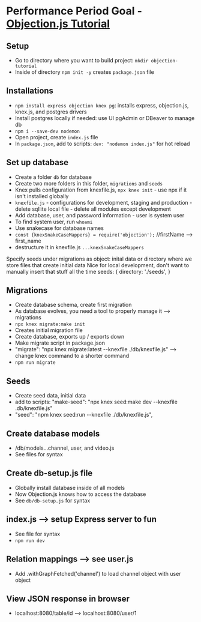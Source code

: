# Performance Period Goal - [Objection.js Tutorial](https://www.youtube.com/watch?v=zbIl2kuP7tE&list=PL9bl9PtF4lstwO_IcGRsoirLCGRIiFTbU&index=8&t=1677s)

## Setup
 - Go to directory where you want to build project: `mkdir objection-tutorial`
 - Inside of directory `npm init -y` creates `package.json` file

## Installations
 - `npm install express objection knex pg`: installs express, objection.js, knex.js, and postgres drivers
 - Install postgres locally if needed: use UI pgAdmin or DBeaver to manage db
 - `npm i --save-dev nodemon`
 - Open project, create `index.js` file 
 - In `package.json`, add to scripts: `dev: "nodemon index.js"` for hot reload

## Set up database
 - Create a folder `db` for database
 - Create two more folders in this folder, `migrations` and `seeds`
 - Knex pulls configuration from knexfile.js, `npx knex init` - use npx if it isn't installed globally
 - `knexfile.js` - configurations for development, staging and production - delete sqllite local file - delete all modules except development
 - Add database, user, and password information - user is system user
 - To find system user, run `whoami`
 - Use snakecase for database names
 - `const {knexSnakeCaseMappers} = require('objection');` //firstName --> first_name
 - destructure it in knexfile.js `...knexSnakeCaseMappers`

Specify seeds under migrations as object: inital data or directory where we store files that create initial data
Nice for local development, don't want to manually insert that stuff all the time
seeds: {
    directory: './seeds',
} 

## Migrations
 - Create database schema, create first migration
 - As database evolves, you need a tool to properly manage it --> migrations
 - `npx knex migrate:make init`
 - Creates initial migration file
 - Create database, exports up / exports down
 - Make migrate script in package.json
 - "migrate": "npx knex migrate:latest --knexfile ./db/knexfile.js" --> change knex command to a shorter command
 - `npm run migrate`

## Seeds
 - Create seed data, initial data
 - add to scripts: "make-seed": "npx knex seed:make dev --knexfile .db/knexfile.js"
 - "seed": "npm knex seed:run --knexfile ./db/knexfile.js",

## Create database models
 - /db/models...channel, user, and video.js
 - See files for syntax

## Create db-setup.js file
 - Globally install database inside of all models
 - Now Objection.js knows how to access the database
 - See `db/db-setup.js` for syntax

## index.js --> setup Express server to fun
 - See file for syntax
 - `npm run dev`

## Relation mappings --> see user.js
 - Add .withGraphFetched('channel') to load channel object with user object

## View JSON response in browser
 - localhost:8080/table/id --> localhost:8080/user/1
